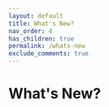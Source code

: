 ```yaml
---
layout: default
title: What's New?
nav_order: 4
has_children: true
permalink: /whats-new
exclude_comments: true
---
```


# What's New?
